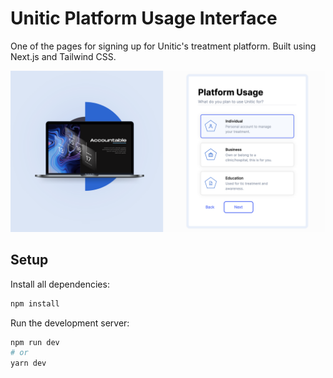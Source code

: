 # Unitic Platform Usage Interface

One of the pages for signing up for Unitic's treatment platform. Built using Next.js and Tailwind CSS. 

![Platform Usage Page](/public/images/platformusage.png)

## Setup 
Install all dependencies:  
```bash
npm install
```
Run the development server:
```bash
npm run dev
# or
yarn dev
```
